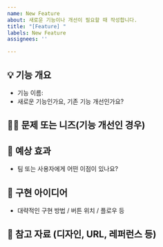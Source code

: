 ```yaml
---
name: New Feature
about: 새로운 기능이나 개선이 필요할 때 작성합니다.
title: "[Feature] "
labels: New Feature
assignees: ''

---
```


## 💡 기능 개요
- 기능 이름:  
- 새로운 기능인가요, 기존 기능 개선인가요?

## 🙋‍♂️ 문제 또는 니즈(기능 개선인 경우)


## 🧠 예상 효과
- 팀 또는 사용자에게 어떤 이점이 있나요?


## 📝 구현 아이디어
- 대략적인 구현 방법 / 버튼 위치 / 플로우 등


## 📎 참고 자료 (디자인, URL, 레퍼런스 등)
